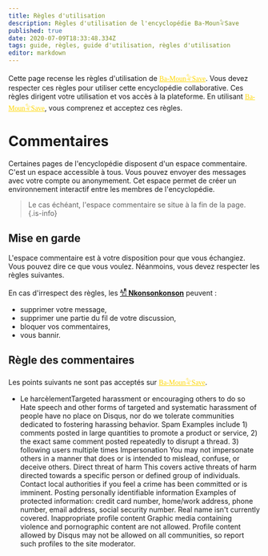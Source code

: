 ```yaml
---
title: Règles d'utilisation
description: Règles d'utilisation de l'encyclopédie Ba-Moun𓅝Save
published: true
date: 2020-07-09T18:33:48.334Z
tags: guide, règles, guide d'utilisation, règles d'utilisation
editor: markdown
---
```


Cette page recense les règles d'utilisation de <a href="https://save.ba-moun.com" style="font-family:'Yatra One', PT-Serif, serif;color: gold" >Ba-Moun𓅝Save</a>. Vous devez respecter ces règles pour utiliser cette encyclopédie collaborative. Ces règles dirigent votre utilisation et vos accès à la plateforme. En utilisant <a href="https://save.ba-moun.com" style="font-family:'Yatra One', PT-Serif, serif;color: gold" >Ba-Moun𓅝Save</a>, vous comprenez et acceptez ces règles.

# Commentaires

Certaines pages de l'encyclopédie disposent d'un espace commentaire. C'est un espace accessible à tous. Vous pouvez envoyer des messages avec votre compte ou anonymement. Cet espace permet de créer un environnement interactif entre les membres de l'encyclopédie.

> Le cas échéant, l'espace commentaire se situe à la fin de la page.
{.is-info}

## Mise en garde
L'espace commentaire est à votre disposition pour que vous échangiez. Vous pouvez dire ce que vous voulez. Néanmoins, vous devez respecter les règles suivantes.

En cas d'irrespect des règles, les [**𓀰 Nkonsonkonson**](/fr/faq#les-clans) peuvent :

- supprimer votre message,
- supprimer une partie du fil de votre discussion,
- bloquer vos commentaires,
- vous bannir.

## Règle des commentaires

Les points suivants ne sont pas acceptés sur <a href="https://save.ba-moun.com" style="font-family:'Yatra One', PT-Serif, serif;color: gold" >Ba-Moun𓅝Save</a>.

- Le harcèlementTargeted harassment or encouraging others to do so
    Hate speech and other forms of targeted and systematic harassment of people have no place on Disqus, nor do we tolerate communities dedicated to fostering harassing behavior.
    Spam
    Examples include 1) comments posted in large quantities to promote a product or service, 2) the exact same comment posted repeatedly to disrupt a thread. 3) following users multiple times
    Impersonation
    You may not impersonate others in a manner that does or is intended to mislead, confuse, or deceive others.
    Direct threat of harm
    This covers active threats of harm directed towards a specific person or defined group of individuals. Contact local authorities if you feel a crime has been committed or is imminent.
    Posting personally identifiable information
    Examples of protected information: credit card number, home/work address, phone number, email address, social security number. Real name isn't currently covered.
    Inappropriate profile content
    Graphic media containing violence and pornographic content are not allowed. Profile content allowed by Disqus may not be allowed on all communities, so report such profiles to the site moderator.